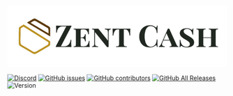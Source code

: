 ![Zent Cash](https://github.com/ZentCashFoundation/brand/blob/master/logo/wordmark/zentcash_wordmark_color.png "Zent Cash")

[![Discord](https://img.shields.io/discord/527428494154792960?label=Discord%20-%20Zent%20Cash%20[ZTC])](https://discord.gg/tfaUE2G) 
[![GitHub issues](https://img.shields.io/github/issues/ZentCashFoundation/cryptonote-nodejs-pool?label=Issues)](https://github.com/ZentCashFoundation/cryptonote-nodejs-pool/issues)
[![GitHub contributors](https://img.shields.io/github/contributors-anon/ZentCashFoundation/cryptonote-nodejs-pool?label=Contributors)](https://github.com/ZentCashFoundation/cryptonote-nodejs-pool/graphs/contributors) 
[![GitHub All Releases](https://img.shields.io/github/downloads/ZentCashFoundation/cryptonote-nodejs-pool/total?label=Downloads)](https://github.com/ZentCashFoundation/cryptonote-nodejs-pool) 
![Version](https://img.shields.io/github/v/release/ZentCashFoundation/cryptonote-nodejs-pool)

